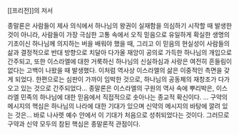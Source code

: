 [[프리전]]의 저서

종말론은 사람들이 제사 의식에서 하나님의 왕권이 실재함을 의심하기 시작할 때 발생한 것이 아니라, 사람들이 가장 극심한 고통 속에서 오직 믿음으로 유일하게 확실한 생명의 기초이신 하나님께 의지하는 버을 배워야 했을 때, 그리고 이 믿음의 현실성이 사람들의 삶과 결정적으로 반대 방향으로 치달아 다가올 재앙이 공의로 가득한 하나님의 개입으로 간주되고, 또한 이스라엘에 대한 거룩하신 하나님의 신실하심과 사랑은 여전히 흔들림이 없다는 고백이 나왔을 때 발생했다. 이처럼 역사상 이스라엘의 삶은 이중적인 측면을 갖게 되었다. 한편으로는 심판이 가까이 임박한 것으로, 하나님의 공동체의 재창조가 다가오고 있는 것으로 간주되었다... 종말론은 이스라엘의 구원의 역사 속에 뿌리박은, 이스라엘 민족의 하나님에 대한 믿음에서 직접적으로 솟아나는 종교적 확신이다.
...
구약의 메시지의 핵심은 하나님의 나라에 대한 기대가 있으며 신약의 메시지의 바탕에 깔려 있는 것은... 바로 나사렛 예수 안에서 이 기대가 처음으로 성취되었다는 것이다. 그러므로 구약과 신약 모두의 참된 핵심은 종말론적 관점이다.
